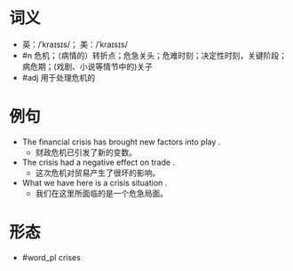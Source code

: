 # 词义
- 英：/ˈkraɪsɪs/； 美：/ˈkraɪsɪs/
- #n 危机；（病情的）转折点；危急关头；危难时刻；决定性时刻，关键阶段；病危期；(戏剧、小说等情节中的)关子
- #adj 用于处理危机的
# 例句
- The financial crisis has brought new factors into play .
	- 财政危机已引发了新的变数。
- The crisis had a negative effect on trade .
	- 这次危机对贸易产生了很坏的影响。
- What we have here is a crisis situation .
	- 我们在这里所面临的是一个危急局面。
# 形态
- #word_pl crises
